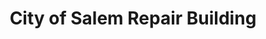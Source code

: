 ---
title: "City of Salem Repair Building"
url: /salem/city-of-salem-repair-building/
shop: Autowerkstatt
---